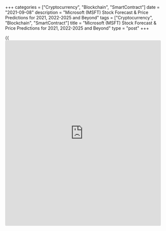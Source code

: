 +++
categories = ["Cryptocurrency", "Blockchain", "SmartContract"]
date = "2021-09-08"
description = "Microsoft (MSFT) Stock Forecast & Price Predictions for 2021, 2022-2025 and Beyond"
tags = ["Cryptocurrency", "Blockchain", "SmartContract"]
title = "Microsoft (MSFT) Stock Forecast & Price Predictions for 2021, 2022-2025 and Beyond"
type = "post"
+++

{{<iframe id="large-banner" src="https://www.bounty.group/#slide=1.0" width="100%" height="600" scrolling="no" style="border: 0px solid rgb(216, 221, 230); border-radius: 3px;">}}

2021-09-08

2021-09-08

Microsoft (MSFT) Stock Price Prediction: Among the Best Tech PicksJana
Kane

Out of the mega-cap names ($500 billion-plus), Microsoft (NASDAQ: MSFT)
stock performance in 2020 stood out the most. This came as a bit of
surprise, as during the same period, most stocks struggled to stay above
water. Not only did Microsoft increase its market value in 2020, but it
also provided outstanding quarterly revenue through the first quarter of
2021.

Most [investor](https://www.fintechee.com/tutorial-for-forex-trading/investor-mode/)s would agree that [MSFT][1] isn't going away any time
soon. The range of products as well as subscription-based services form
a solid foundation to generate recurring revenue well into the future.

The article covers the following subjects:

On such a positive note, how high can Microsoft stock go in 2021? And in
10 years? Find out in this Microsoft stock price forecast!

 ****

## Summary of Microsoft Stocks

The Microsoft Corporation operates within the Technology Services
sector. The company develops, licenses, and supports a range of
products, services, devices, and solutions. More specifically, offerings
are built around segments such as Productivity and Business Processes,
Intelligent Cloud, and Personal Computing.

Here are some essential pieces of data about the stock:

  * Market cap: $1.83 trillion

  * Shares outstanding: 7.53 billion

  * Public float: 7.42 billion

  * P/E ratio: 32.83

  * Payout ratio: 33.28% (based on this year's estimates)

  * EPS: $7.35

  * Yield: 0.93%

  * Total return price range: $44.7 (June 2016) - $261.97 (April 2021)

  * Annual dividend: $2.24

  * Float shorted: 0.63%

  * Average volume: 28.52 million

The first time [investor](https://www.fintechee.com/tutorial-for-forex-trading/investor-mode/)s could get their hands on Microsoft as a
publicly-traded company in 1986 under the leadership of Bill Gates. MSFT
share price was $21, which, adjusted for subsequent splits, was around
7.2 cents.

In 2014, longtime Microsoft executive Satya Nadella became the third CEO
in the company's [history](https://www.fixpro.org/post/chargeless-historical-data-api-backtesting/), succeeding Steve Ballmer. The current price on
09.09.2021 for an MSFT share is 300.15 USD.

## What Will Affect Microsoft's Price in 2021 and Beyond?

Broadly speaking, most stocks are affected by the same set of factors,
including supply and demand, company [news](https://www.letsplayfx.com/blog/forex-news-website/) and performance, ongoing
domestic and international events, and [investor](https://www.fintechee.com/tutorial-for-forex-trading/investor-mode/) sentiment.

For this section, though, we'll take a more detailed look at a few
fundamental factors affecting MSFT stock projections.

### New Products

Out of a wide range of developments, here are a few areas to get excited
about:

  * Surface Duo phone: A phone with a price tag of $1,399.99 sounds like an expensive proposition compared to the iPhone 12's $729-$999 price range. But the new device supposedly brings together the absolute best of Microsoft in partnership with Google.

  * Windows 10X: A new version of Microsoft's OS, specially designed and [optimize](https://www.fintecher.org/2020/03/17/added-genetic-algorithm-for-trading/)d for dual-screen devices.

  * SQ1 custom Arm chip: A laptop chip developed in partnership with Qualcomm.

  * MetaOS: A single mobile platform with a consistent set of work and play services.

  * Revisited Universal Search: Made people-centric and not tied to any particular device.

  * The Intelligent Edge: Cloud intelligence for IoT and more.

  * Cloud PC: Desktop-as-a-service offering.

As higher earnings drive stock prices up, [investor](https://www.fintechee.com/tutorial-for-forex-trading/investor-mode/)s are curious to
observe the success of each product launch. This applies not only to a
long-term investment but also to stock trading activity.

### Acquisitions

Recent and upcoming acquisitions can also shed light on where the stock
will head. Assuming Microsoft takes them in the right direction, here
just a few niche examples of where the company is attempting to
strengthen its positions:

  * Microsoft Cloud Healthcare with Nuance to provide an AI layer at the point of delivery;

  * Gaming with ZeniMax Media to deliver Bethesda exclusives on Xbox and PC, and Discord to focus on creators and communities;

  * Social media space with TikTok (if the Oracle deal fails) to host the network in the US.

### Ability to Sustain Demand

The use of cloud services was so high in 2020 that Microsoft had been
slowing some "non-essential" Office 365 services. That strong demand
will likely continue, following commercial wins with private companies
and a $10 billion deal with the U.S. Defense Department. As long as
Microsoft consistently scales to meet demand, the stock quote should
increase.

## MSFT Stock Forecast for 2021: Analysts Recommendations

Top analysts shared their [Microsoft stock price targets][2] and
notified their clients of their Buy or Sell ratings.

### Brent Thill, Jefferies Financial Group

[Brent Thill][3] at Jefferies Financial Group lowered his price target
from $300.00 to $290.00 in a recent report. The analyst noted that the
move was a valuation call. The firm currently maintains the Strong Buy
rating on the stock.

### John McPeake, Rosenblatt Securities

 ****

[John McPeake][4] at Rosenblatt Securities initiated coverage of the
software giant with a Strong Buy rating. The analyst's target price is
set at $301. He noted that Microsoft has unmatched assets and the
world's largest developer ecosystem, which is a compelling argument for
future price growth.

### Keith Weiss, Morgan Stanley

###  ****

Morgan Stanley analyst[Keith Weiss][5] thinks the stock offers [investor](https://www.fintechee.com/tutorial-for-forex-trading/investor-mode/)s
an opportunity and reiterated with his rating that the stock is a Buy
right now. He also took his target price up to $300, from $290. In a
research note, the analyst asserts that Microsoft's exposure to the
public cloud addressable market, collaboration, data, machine learning,
and security should all contribute to a positive financial outlook.

### Robert Majek, Raymond James

[Robert Majek][6] from Raymond James was impressed by Microsoft's
earnings, with the bulk of its outperformance coming from gaming and
Azure. He added that MSFT remained a tough stock to bet against while at
the same time maintaining his Strong Buy and raising his price target to
$290 from $275.

### Raimo Lenschow, Barclays

 ****

Last but not least, we share the future outlook for Microsoft by[Raimo
Lenschow][7]. The analyst maintains a Strong Buy rating while increasing
the target price from $269 to $288.

## Microsoft Stock Technical Analysis

First, we'll do a technical analysis of the [MSFT][1]'s biggest
timeframe chart to identify long-term factors that affect market
processes.

There's been a steady bullish trend in the Microsoft stock market since
2009, and it's getting only stronger. However, the drastic changes in
MSFT quotes appear to be a mere illusion of the trend's high potential.

Looking at Microsoft stock buyers' activity in different periods, we can
single out three developments stages of the ongoing trend:

  * The first blue area marks buyers' weak interest. Relatively low volumes registered in 2009-2016 indicate that most key players were indifferent to Microsoft shares.

  * The maximum potential area, the green one. The trend got faster in the period from 2016 to early 2020. Volumes also started growing fast in 2018.

  * The ending stage. It began in March 2020 and will likely continue in the coming years. The quotes continue rising mechanically, but trading activity gradually falls, which means Microsoft stock's bullish potential is exhausted.

### Microsoft Stock Forecast For Next Three Months

To make a realistic price prediction for [Microsoft][8] for the next few
months, we'll do a technical analysis of the [daily](https://www.fintecher.org/2020/03/03/forex-trading-daily-strategy/) chart. We are likely
to identify more precise market signals there.

The bullish trend has been developing recently in a channel formed by
the extremums of February-March 2020. The graphical analysis doesn't
provide any global reversal signals. So, we may suggest that Microsoft's
projected value will continue rising in the near time.

The [MACD][9] pulled back from the resistance level in July, moving to
the uncertainty stage with numerous crossovers. However, the MACD curve
may be expected to cross the signal line from above shortly.

Such an occurrence will confirm that the MSFT price will reverse to the
channel's lower limit with a target of 275 US dollars. An upward
movement might resume at the end of September.

### Long-Term MSFT Shares Technical Analysis for 2021/2022

To make [Microsoft stock][8] price predictions in the long term, we need
to examine the price [history](https://www.fixpro.org/post/chargeless-historical-data-api-backtesting/) and consider trend dynamics over many
years.

To do that, I’ve used [the Fibonacci grid][10]. It will help us assess
the trend development stages. The area between 1 and 1.618 is usually
the trend's extreme one, so it's called the peak value area.

Since Microsoft's trend extended, which happens rarely, we need to build
one more Fibonacci grid to continue our technical analysis. That will
bring the trend development stages up to date.

The chart above displays the two grids. Each of them features four trend
development stages instead of five, which is typical in an extended
trend. The price is located in the peak value area with the upper limit
of 330 USD.

The price is unlikely to continue growing without a solid correction, so
a realistic forecast suggests a trend reversal to the downside.

The Fibonacci levels considered, the projected fall target should be 230
- 260 USD, near the consolidation zone.

In a pessimistic scenario, a future price might break through the zone
limits of the extended formation's beginning at around 170 USD. If the
quotes fall amid high volumes, the global trend's highly likely to end.
However, that's an unlikely scenario for now.

The table below presents an expected Microsoft trading range for each
month of 2021-2022.

 **Month**

|

 **MSFT Price**  
  
---|---  
  
 **Minimum**

|

 **Maximum**  
  
 **September**

 **2021**

|

271

|

312  
  
 **October**

 **2021**

|

262

|

303  
  
 **November**

 **2021**

|

277

|

314  
  
 **December**

 **2021**

|

290

|

330  
  
 **January**

 **2022**

|

299

|

338  
  
 **February**

 **2022**

|

291

|

330  
  
 **March**

 **2022**

|

263

|

305  
  
 **April**

 **2022**

|

255

|

296  
  
 **May**

 **2022**

|

259

|

299  
  
 **June**

 **2022**

|

264

|

305  
  
 **July**

 **2022**

|

258

|

299  
  
 **August**

 **2022**

|

238

|

278  
  
#### Microsoft Long-Term Trading Plan

Here's the optimal trading plan based on our analysis.

The best point for opening a position in [MSFT to USD][1] will be around
265 USD once the price has reached the channel's lower limit.

Stop Loss should be placed in the consolidation zone. A safe level would
be at around 230 USD. As the price grows, move Stop Loss up to the trade
opening level. There can't be any definite profit targets under this
trading strategy.

I've marked one of the eventual Take Profit levels — at around 325 USD —
with the green line on the chart.

The MSFT ticker has quite a real chance to continue growing up to 400
USD.

Unfortunately, it's hard to predict how inert big traders will be.

What's more, [Microsoft][1] stock acts as a safe haven asset during the
pandemic. I recommend closing long positions only when reversal signals
are produced and avoid losses per trade exceeding 1% of the deposit.

Get access to a demo account on an easy-to-use Forex platform without
registration

[ Go to Demo Account ][11]

[MSFT][1] technical analysis is presented by [Mikhail Hypov][12].

## Microsoft Stock Forecast for 2022

The MSFT forecast for 2022 sees the projected stock price moving from
the $279-$284 range to $329-$333. Such a positive start goes in line
with all of the bullish predictions for the previous year.

 **Month**

|

 **Opening price**

|

 **Closing price**

|

 **Minimum price**

|

 **Maximum price**

|

 **Change**  
  
---|---|---|---|---|---  
  
January 2022

|

279.010

|

284.801

|

279.010

|

284.801

|

2.03%  
  
February 2022

|

285.155

|

287.812

|

285.155

|

287.941

|

0.92%  
  
March 2022

|

287.894

|

290.885

|

287.613

|

290.885

|

1.03%  
  
April 2022

|

291.136

|

298.808

|

291.136

|

298.808

|

2.57%  
  
May 2022

|

299.086

|

301.857

|

299.086

|

301.857

|

0.92%  
  
June 2022

|

302.029

|

307.244

|

302.029

|

307.244

|

1.7%  
  
July 2022

|

307.365

|

312.384

|

307.365

|

312.384

|

1.61%  
  
August 2022

|

312.625

|

317.237

|

312.625

|

317.237

|

1.45%  
  
September 2022

|

317.347

|

319.995

|

317.347

|

319.995

|

0.83%  
  
October 2022

|

320.459

|

324.912

|

320.459

|

324.912

|

1.37%  
  
November 2022

|

325.222

|

328.931

|

325.222

|

328.931

|

1.13%  
  
December 2022

|

329.058

|

333.191

|

329.058

|

333.191

|

1.24%  
  
 _Source:[Wallet Investor][13]_

Microsoft has a significant share in the growing cloud business market.
By 2022, Gartner expects the public cloud services market to reach
$397.4 billion, up from $270 billion in 2020. Not to mention,
Microsoft's involvement in the Internet of Things industry could tap
into another prosperous territory — by 2022, IoT spending is expected to
exceed $1 trillion globally.

Microsoft's Azure will prove an important milestone next year. It is
predicted to replace the Office productivity suite as the company's
largest source of revenue. This will signify a successful transition
from on-premises software to cloud-based services, opening up more doors
for stock price growth.

## Microsoft Stock Forecast for 2023

Based on the [Microsoft][1] forecast for 2023, it appears the company
could continue to gain steam. Starting at $333-$339 per share, it could
reach $383-$387 by the end of the year. A steady upward move over the
next few years is exactly what long-term [investor](https://www.fintechee.com/tutorial-for-forex-trading/investor-mode/)s are looking for in
such a stock.

 **Month**

|

 **Opening price**

|

 **Closing price**

|

 **Minimum price**

|

 **Maximum price**

|

 **Change**  
  
---|---|---|---|---|---  
  
January 2023

|

333.401

|

339.334

|

333.401

|

339.334

|

1.75%  
  
February 2023

|

339.555

|

342.413

|

339.555

|

342.418

|

0.83%  
  
March 2023

|

342.362

|

345.231

|

342.099

|

345.231

|

0.83%  
  
April 2023

|

346.190

|

353.145

|

346.190

|

353.145

|

1.97%  
  
May 2023

|

353.468

|

356.269

|

353.468

|

356.269

|

0.79%  
  
June 2023

|

356.472

|

361.623

|

356.472

|

361.623

|

1.42%  
  
July 2023

|

362.184

|

367.010

|

362.184

|

367.010

|

1.31%  
  
August 2023

|

367.200

|

371.703

|

367.200

|

371.703

|

1.21%  
  
September 2023

|

371.746

|

374.286

|

371.746

|

374.286

|

0.68%  
  
October 2023

|

374.751

|

379.457

|

374.751

|

379.457

|

1.24%  
  
November 2023

|

379.632

|

383.396

|

379.632

|

383.396

|

0.98%  
  
December 2023

|

383.451

|

387.586

|

383.451

|

387.586

|

1.07%  
  
 _Source:[Wallet Investor][13]_

Microsoft reinvented how it works with partners and doesn't bat an
eyelid that its partners drive 95% of its commercial revenue.

As shared by Microsoft's One Commercial Partner Group, estimated growth
in the digital transformation market of up to $4.5 trillion by 2023
feels achievable. This will be driven by partners helping customers with
the migration to and hosting of cloud services.

Microsoft's current trend still revolves around partnerships with
software companies. As they bring their solutions to market, Microsoft's
standing in the cloud solution market will strengthen through 2023 and
beyond.

## Microsoft Stock Forecast for 2025 Through 2030

The 5-year forecast for the company looks as optimistic as all other
ones we've covered. A $50 rise over the year is unlikely to be
accompanied by explosive spikes. Based on [historical](https://www.fintechee.com/services/historical-data-for-forex/) probability,
Microsoft should be consistent in 2025 price performance.

 **Date**

|

 **Opening price**

|

 **Closing price**

|

 **Minimum value**

|

 **Maximum value**  
  
---|---|---|---|---  
  
Start of year

|

442.420

|

448.349

|

442.420

|

448.349  
  
End of year

|

492.482

|

496.817

|

492.482

|

496.817  
  
 _Source:[Wallet Investor][13]_

How much will [MSFT stock][1] be in 10 years? When dealing with such a
long-term prediction, any price projection can only be approximate. But
turning to numbers, the stock might reach as high as $633-$648.

 **Year**

|

 **Mid-Year**

|

 **Year-End**

|

 **Tod/End,%**  
  
---|---|---|---  
  
2025

|

$446

|

$486

|

+100%  
  
2026

|

$491

|

$521

|

+114%  
  
2027

|

$557

|

$568

|

+134%  
  
2028

|

$580

|

$592

|

+144%  
  
2029

|

$605

|

$619

|

+155%  
  
2030

|

$633

|

$648

|

+167%  
  
 _Source:[Coin Price Forecast][14]_

An interesting fact about Microsoft is that the company plans to become
carbon negative by 2030. Share prices of carbon-intensive companies tend
to be more sensitive to emissions-related [news](https://www.letsplayfx.com/blog/forex-news-website/). And with public and
government pressure, it's a reasonable and possibly profitable decision
to turn to carbon reduction and removal technologies.

Another interesting social and regulatory pressure concerns wage
inflation and growing annual labor costs. The United States will face
the biggest "wage premium" in 2030, subjecting companies to
significantly increase workforce expenses. But for Microsoft
specifically, the costs will hardly make a dent in the company's
expected earnings or affect stock forecasts in any way.

## Timeline of Microsoft Price Changes in Recent History

To give our Microsoft stock forecast more context, let's look at its
price [history](https://www.fixpro.org/post/chargeless-historical-data-api-backtesting/) over the last few years.

Justified by a 48% growth in revenues, [MSFT][1] price was steadily
rising from 2017 to the start of 2020. Revenue growth rose from $97
billion in 2017 to $143 billion in 2020. The stock price grew from
$62.64 (January 3, 2017) to $185.35 (February 10, 2020).

During this period, the company focused more on Cloud services, making
[investor](https://www.fintechee.com/tutorial-for-forex-trading/investor-mode/)s hopeful about the same trend continuing in the future.

 _Source:[Yahoo Finance][15]_

Shares of Microsoft have alternated between outperformance and
underperformance over the past year. Why is [MSFT][1] stock down during
some periods? The answer will probably not surprise you.

When the [news](https://www.letsplayfx.com/blog/forex-news-website/) of the coronavirus outbreak and a rapid increase in new
cases broke out, the Microsoft stock price was impacted just like any
other financial asset. In a matter of a few weeks, the price fell from
$190.65 (February 11, 2020) to $135 (March 16).

 _Source:[Yahoo Finance][15]_

After a short lagging period, the stock started to outperform again. In
Q3 and Q4 2020, the company saw increased demand in cloud usage as
customers turned to remote working on a [daily](https://www.fintecher.org/2020/03/03/forex-trading-daily-strategy/) basis. The demand for
Windows OEM, Surface, and Gaming drove the price first to $213.67 in
June and then to $228.91 in August.

In the same year, Microsoft surpassed its pre-Covid high of $190. The
most recent peak closed at $263.19 (April 27, 2021).

## Is Microsoft Stock a Good Investment?

Gathering Microsoft stock predictions for the coming years, we can come
up with an estimate to answer the question "how much will Microsoft be
worth in 10 years?" See the table below:

 **Year**

|

 **Mid-Year**

|

 **Year-End**

|

 **Tod/End,%**  
  
---|---|---|---  
  
2021

|

$244

|

$247

|

+2%  
  
2022

|

$274

|

$279

|

+15%  
  
2023

|

$289

|

$324

|

+33%  
  
2024

|

$366

|

$405

|

+67%  
  
2025

|

$446

|

$486

|

+100%  
  
2026

|

$491

|

$521

|

+114%  
  
2027

|

$557

|

$568

|

+134%  
  
2028

|

$580

|

$592

|

+144%  
  
2029

|

$605

|

$619

|

+155%  
  
2030

|

$633

|

$648

|

+167%  
  
 _Source:[Coin Price Forecast][14]_

Microsoft has strong competition in all of its operating sectors, like
WS and Alphabet's Google Cloud in cloud computing or Salesforce in
collaboration and CRM software. Nevertheless, Microsoft's vast
operations create an enormous market opportunity. It is an undeniably
prosperous business with deep pockets, so this stock could be a great
contestant for a profitable investment portfolio.

Think of any major technology growth vector — Microsoft is probably
exposed to it in some way. It's not a ten-bagger stock with crazy price
expectations. But it is a blue-chip tech stock with a long track record
of success and outperformance.

If this all sounds enticing for you, consider exploring the market
yourself! If you're a beginner, the stock market can seem quite daunting
at first, so we recommend starting your journey with a Liteforex demo
account. Here, you can place mock trades and master essential trading
skills absolutely risk-free.

Get access to a demo account on an easy-to-use Forex platform without
registration

[ Go to Demo Account ][11]

## Microsoft Price Prediction FAQ

 _Information presented was gathered from suitable reference resources
intended for educational purposes only. The contents of this article
should not be considered as investment advice or recommendations. Please
conduct your own comprehensive stock analysis before investing._

## Price chart of MSFT in real time mode

The content of this article reflects the author’s opinion and does not
necessarily reflect the official position of LiteForex. The material
published on this page is provided for informational purposes only and
should not be considered as the provision of investment advice for the
purposes of Directive 2004/39/EC.

Rate this article:

{{value}}

( {{count}} {{title}} )

   1. my.liteforex.com/trading/chart?symbol=%23MSFT
   2. www.wallstreetzen.com/stocks/us/nasdaq/msft/stock-forecast
   3. www.linkedin.com/in/brentthill
   4. www.linkedin.com/in/john-mcpeake
   5. www.linkedin.com/in/keith-weiss-a582706
   6. uk.linkedin.com/in/robert-majek-15576752
   7. www.linkedin.com/in/raimolenschow
   8. www.liteforex.com/trading/trading-instruments/cfd-nasdaq/msft/
   9. www.liteforex.com/blog/for-[beginners](https://www.playgroundfx.com/blog/forex-for-beginners/)/best-technical-indicators/macd-indicator-forex-trading/
   10. www.liteforex.com/blog/for-[beginners](https://www.playgroundfx.com/blog/forex-for-beginners/)/best-technical-indicators/fibonacci-retracement/
   11. my.liteforex.com/trading/?category=analysts-opinions&slug=microsoft-stock-forecast-and-price-prediction&type=currency
   12. www.liteforex.com/blog/?author=72
   13. wallet[investor](https://www.fintechee.com/tutorial-for-forex-trading/investor-mode/).com/stock-forecast/msft-stock-prediction
   14. coinpriceforecast.com/msft
   15. finance.yahoo.com/quote/MSFT/chart?p=MSFT